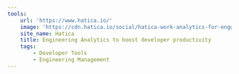 ```yaml
---
tools:
    url: 'https://www.hatica.io/'
    image: 'https://cdn.hatica.io/social/hatica-work-analytics-for-engg-teams.png'
    site_name: Hatica
    title: Engineering Analytics to boost developer productivity
    tags:
        - Developer Tools
        - Engineering Management
---
```


